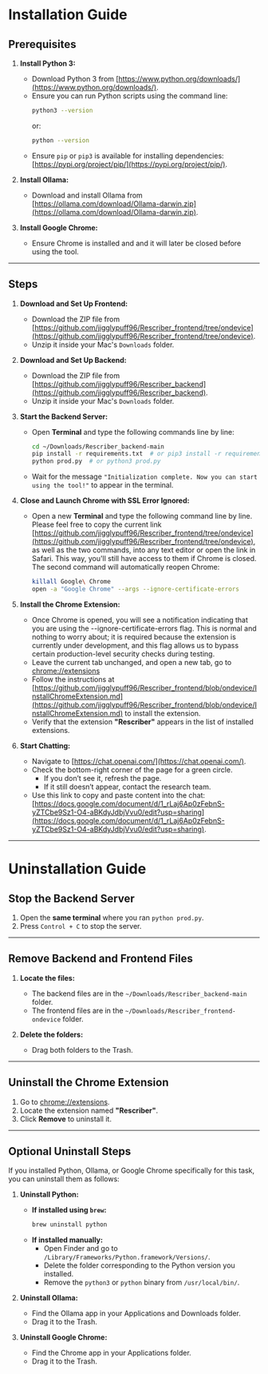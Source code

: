 # Installation Guide

## **Prerequisites**

1. **Install Python 3:**

   - Download Python 3 from [https://www.python.org/downloads/](https://www.python.org/downloads/).
   - Ensure you can run Python scripts using the command line:
     ```bash
     python3 --version
     ```
     or:
     ```bash
     python --version
     ```
   - Ensure `pip` or `pip3` is available for installing dependencies:  
     [https://pypi.org/project/pip/](https://pypi.org/project/pip/).

2. **Install Ollama:**

   - Download and install Ollama from [https://ollama.com/download/Ollama-darwin.zip](https://ollama.com/download/Ollama-darwin.zip).

3. **Install Google Chrome:**
   - Ensure Chrome is installed and and it will later be closed before using the tool.

---

## **Steps**

1. **Download and Set Up Frontend:**

   - Download the ZIP file from [https://github.com/jigglypuff96/Rescriber_frontend/tree/ondevice](https://github.com/jigglypuff96/Rescriber_frontend/tree/ondevice).
   - Unzip it inside your Mac's `Downloads` folder.

2. **Download and Set Up Backend:**

   - Download the ZIP file from [https://github.com/jigglypuff96/Rescriber_backend](https://github.com/jigglypuff96/Rescriber_backend).
   - Unzip it inside your Mac's `Downloads` folder.

3. **Start the Backend Server:**

   - Open **Terminal** and type the following commands line by line:
     ```bash
     cd ~/Downloads/Rescriber_backend-main
     pip install -r requirements.txt  # or pip3 install -r requirements.txt
     python prod.py  # or python3 prod.py
     ```
   - Wait for the message `"Initialization complete. Now you can start using the tool!"` to appear in the terminal.

4. **Close and Launch Chrome with SSL Error Ignored:**

   - Open a new **Terminal** and type the following command line by line. Please feel free to copy the current link [https://github.com/jigglypuff96/Rescriber_frontend/tree/ondevice](https://github.com/jigglypuff96/Rescriber_frontend/tree/ondevice), as well as the two commands, into any text editor or open the link in Safari. This way, you'll still have access to them if Chrome is closed. The second command will automatically reopen Chrome: 
     ```bash
     killall Google\ Chrome
     open -a "Google Chrome" --args --ignore-certificate-errors
     ```

5. **Install the Chrome Extension:**

   - Once Chrome is opened, you will see a notification indicating that you are using the --ignore-certificate-errors flag. This is normal and nothing to worry about; it is required because the extension is currently under development, and this flag allows us to bypass certain production-level security checks during testing.
   - Leave the current tab unchanged, and open a new tab, go to [chrome://extensions](chrome://extensions)
   - Follow the instructions at [https://github.com/jigglypuff96/Rescriber_frontend/blob/ondevice/InstallChromeExtension.md](https://github.com/jigglypuff96/Rescriber_frontend/blob/ondevice/InstallChromeExtension.md) to install the extension.
   - Verify that the extension **"Rescriber"** appears in the list of installed extensions.

6. **Start Chatting:**
   - Navigate to [https://chat.openai.com/](https://chat.openai.com/).
   - Check the bottom-right corner of the page for a green circle.
     - If you don’t see it, refresh the page.
     - If it still doesn’t appear, contact the research team.
   - Use this link to copy and paste content into the chat:  
     [https://docs.google.com/document/d/1_rLaj6Ap0zFebnS-yZTCbe9Sz1-O4-aBKdyJdbjVvu0/edit?usp=sharing](https://docs.google.com/document/d/1_rLaj6Ap0zFebnS-yZTCbe9Sz1-O4-aBKdyJdbjVvu0/edit?usp=sharing).

---

# Uninstallation Guide

## **Stop the Backend Server**

1. Open the **same terminal** where you ran `python prod.py`.
2. Press `Control + C` to stop the server.

---

## **Remove Backend and Frontend Files**

1. **Locate the files:**

   - The backend files are in the `~/Downloads/Rescriber_backend-main` folder.
   - The frontend files are in the `~/Downloads/Rescriber_frontend-ondevice` folder.

2. **Delete the folders:**
   - Drag both folders to the Trash.

---

## **Uninstall the Chrome Extension**

1. Go to [chrome://extensions](chrome://extensions).
2. Locate the extension named **"Rescriber"**.
3. Click **Remove** to uninstall it.

---

## **Optional Uninstall Steps**

If you installed Python, Ollama, or Google Chrome specifically for this task, you can uninstall them as follows:

1. **Uninstall Python:**

   - **If installed using `brew`:**
     ```bash
     brew uninstall python
     ```
   - **If installed manually:**
     - Open Finder and go to `/Library/Frameworks/Python.framework/Versions/`.
     - Delete the folder corresponding to the Python version you installed.
     - Remove the `python3` or `python` binary from `/usr/local/bin/`.

2. **Uninstall Ollama:**

   - Find the Ollama app in your Applications and Downloads folder.
   - Drag it to the Trash.

3. **Uninstall Google Chrome:**
   - Find the Chrome app in your Applications folder.
   - Drag it to the Trash.
